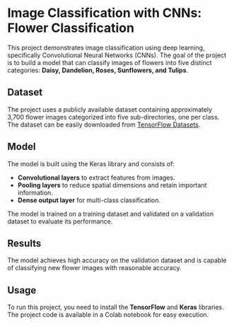 # Image Classification with CNNs: Flower Classification

This project demonstrates image classification using deep learning, specifically Convolutional Neural Networks (CNNs). The goal of the project is to build a model that can classify images of flowers into five distinct categories: **Daisy, Dandelion, Roses, Sunflowers, and Tulips**.

## Dataset
The project uses a publicly available dataset containing approximately 3,700 flower images categorized into five sub-directories, one per class. The dataset can be easily downloaded from [TensorFlow Datasets](https://www.tensorflow.org/datasets).

## Model
The model is built using the Keras library and consists of:
- **Convolutional layers** to extract features from images.
- **Pooling layers** to reduce spatial dimensions and retain important information.
- **Dense output layer** for multi-class classification.

The model is trained on a training dataset and validated on a validation dataset to evaluate its performance.

## Results
The model achieves high accuracy on the validation dataset and is capable of classifying new flower images with reasonable accuracy.

## Usage
To run this project, you need to install the **TensorFlow** and **Keras** libraries. The project code is available in a Colab notebook for easy execution. 
